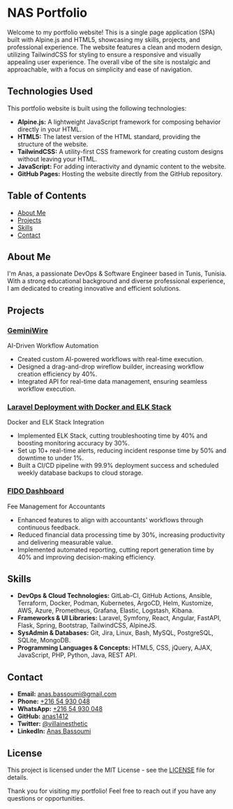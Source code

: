 # NAS Portfolio

Welcome to my portfolio website! This is a single page application (SPA) built with Alpine.js and HTML5, showcasing my skills, projects, and professional experience. The website features a clean and modern design, utilizing TailwindCSS for styling to ensure a responsive and visually appealing user experience. The overall vibe of the site is nostalgic and approachable, with a focus on simplicity and ease of navigation.

## Technologies Used

This portfolio website is built using the following technologies:

- **Alpine.js:** A lightweight JavaScript framework for composing behavior directly in your HTML.
- **HTML5:** The latest version of the HTML standard, providing the structure of the website.
- **TailwindCSS:** A utility-first CSS framework for creating custom designs without leaving your HTML.
- **JavaScript:** For adding interactivity and dynamic content to the website.
- **GitHub Pages:** Hosting the website directly from the GitHub repository.

## Table of Contents

- [About Me](#about-me)
- [Projects](#projects)
- [Skills](#skills)
- [Contact](#contact)

## About Me

I'm Anas, a passionate DevOps & Software Engineer based in Tunis, Tunisia. With a strong educational background and diverse professional experience, I am dedicated to creating innovative and efficient solutions.

## Projects

### [GeminiWire](https://anas1412.github.io/GeminiWire/)

AI-Driven Workflow Automation

- Created custom AI-powered workflows with real-time execution.
- Designed a drag-and-drop wireflow builder, increasing workflow creation efficiency by 40%.
- Integrated API for real-time data management, ensuring seamless workflow execution.

### [Laravel Deployment with Docker and ELK Stack](https://anas1412.github.io/ELK-Stack-with-Laravel/)

Docker and ELK Stack Integration

- Implemented ELK Stack, cutting troubleshooting time by 40% and boosting monitoring accuracy by 30%.
- Set up 10+ real-time alerts, reducing incident response time by 50% and downtime to under 1%.
- Built a CI/CD pipeline with 99.9% deployment success and scheduled weekly database backups to cloud storage.

### [FIDO Dashboard](https://anas1412.github.io/Fido/)

Fee Management for Accountants

- Enhanced features to align with accountants' workflows through continuous feedback.
- Reduced financial data processing time by 30%, increasing productivity and delivering measurable value.
- Implemented automated reporting, cutting report generation time by 40% and improving decision-making efficiency.

## Skills

- **DevOps & Cloud Technologies:** GitLab-CI, GitHub Actions, Ansible, Terraform, Docker, Podman, Kubernetes, ArgoCD, Helm, Kustomize, AWS, Azure, Prometheus, Grafana, Elastic, Logstash, Kibana.
- **Frameworks & UI Libraries:** Laravel, Symfony, React, Angular, FastAPI, Flask, Spring, Bootstrap, TailwindCSS, AlpineJS.
- **SysAdmin & Databases:** Git, Jira, Linux, Bash, MySQL, PostgreSQL, SQLite, MongoDB.
- **Programming Languages & Concepts:** HTML5, CSS, jQuery, AJAX, JavaScript, PHP, Python, Java, REST API.

## Contact

- **Email:** [anas.bassoumi@gmail.com](mailto:anas.bassoumi@gmail.com)
- **Phone:** [+216 54 930 048](tel:+21654930048)
- **WhatsApp:** [+216 54 930 048](https://wa.me/21654930048)
- **GitHub:** [anas1412](https://github.com/anas1412)
- **Twitter:** [@villainesthetic](https://twitter.com/villainesthetic)
- **LinkedIn:** [Anas Bassoumi](https://www.linkedin.com/in/anas-bassoumi/)

## License

This project is licensed under the MIT License - see the [LICENSE](LICENSE) file for details.

Thank you for visiting my portfolio! Feel free to reach out if you have any questions or opportunities.
